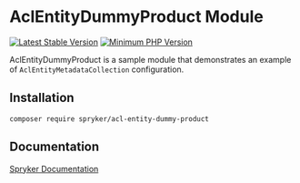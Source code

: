 # AclEntityDummyProduct Module
[![Latest Stable Version](https://poser.pugx.org/spryker/acl-entity-dummy-product/v/stable.svg)](https://packagist.org/packages/spryker/acl-entity-dummy-product)
[![Minimum PHP Version](https://img.shields.io/badge/php-%3E%3D%207.4-8892BF.svg)](https://php.net/)

AclEntityDummyProduct is a sample module that demonstrates an example of `AclEntityMetadataCollection` configuration.

## Installation

```
composer require spryker/acl-entity-dummy-product
```

## Documentation

[Spryker Documentation](https://academy.spryker.com/developing_with_spryker/module_guide/modules.html)
